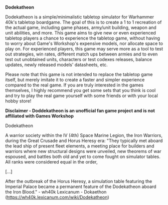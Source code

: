 **Dodekatheon**

Dodekatheon is a simple/minimalistic tabletop simulator for Warhammer 40k's tabletop boardgame. The goal of this is to create a 1 to 1 recreation of the actual game, including game phases, army/unit building, weapon and unit abilities, and more. This game aims to give new or even experienced tabletop players a chance to experience the tabletop game, without having to worry about Game's Workshop's expensive models, nor allocate space to play on. For experienced players, this game may serve more as a tool to test out strategies, win rates, different match ups between armies and to even test out unobtained units, characters or test codexes releases, balance updates, newly released models' datasheets, etc.

Please note that this game is not intended to replace the tabletop game itself, but merely imitate it to create a faster and simpler experience compared to the real game. If you are truly interested in the games themselves, I highly recommend you get some sets that you think is cool and try to play the real game yourself with some friends or with your local hobby store!

**Disclaimer - Doddekatheon is an unofficial fan game project and is not affiliated with Games Workshop**

Dodekatheon 

A warrior society within the IV (4th) Space Marine Legion, the Iron Warriors, during the Great Crusade and Horus Heresy era:
"They typically met aboard the lead ship of present fleet elements, a meeting place for builders and warriors where new structural designs were unveiled, new theorems of war espoused, and battles both old and yet to come fought on simulator tables. All ranks were considered equal in the order, 

[...] 

After the outbreak of the Horus Heresy, a simulation table featuring the Imperial Palace became a permanent feature of the Dodekatheon aboard the Iron Blood." - wh40k Lexicanum - Dokaethon (https://wh40k.lexicanum.com/wiki/Dodekatheon)


